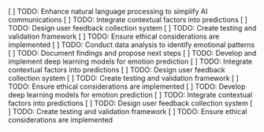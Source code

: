 [ ] TODO: Enhance natural language processing to simplify AI communications
[ ] TODO: Integrate contextual factors into predictions
[ ] TODO: Design user feedback collection system
[ ] TODO: Create testing and validation framework
[ ] TODO: Ensure ethical considerations are implemented
[ ] TODO: Conduct data analysis to identify emotional patterns
[ ] TODO: Document findings and propose next steps
[ ] TODO: Develop and implement deep learning models for emotion prediction
[ ] TODO: Integrate contextual factors into predictions
[ ] TODO: Design user feedback collection system
[ ] TODO: Create testing and validation framework
[ ] TODO: Ensure ethical considerations are implemented
[ ] TODO: Develop deep learning models for emotion prediction
[ ] TODO: Integrate contextual factors into predictions
[ ] TODO: Design user feedback collection system
[ ] TODO: Create testing and validation framework
[ ] TODO: Ensure ethical considerations are implemented